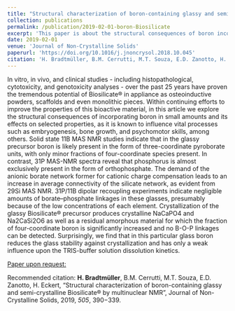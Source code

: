 ```yaml
---
title: "Structural characterization of boron-containing glassy and semi-crystalline Biosilicate® by multinuclear NMR"
collection: publications
permalink: /publication/2019-02-01-boron-Biosilicate
excerpt: 'This paper is about the structural consequences of boron incorporation into glasses and glass-ceramics with the Biosilicate® formulation.'
date: 2019-02-01
venue: 'Journal of Non-Crystalline Solids'
paperurl: 'https://doi.org/10.1016/j.jnoncrysol.2018.10.045'
citation: 'H. Bradtmüller, B.M. Cerrutti, M.T. Souza, E.D. Zanotto, H. Eckert, “Structural characterization of boron-containing glassy and semi-crystalline Biosilicate® by multinuclear NMR”, Journal of Non-Crystalline Solids, 2019, 505, 390−339.'
---
```

In vitro, in vivo, and clinical studies - including histopathological, cytotoxicity, and genotoxicity analyses - over the past 25 years have proven the tremendous potential of Biosilicate® in appliance as osteoinductive powders, scaffolds and even monolithic pieces. Within continuing efforts to improve the properties of this bioactive material, in this article we explore the structural consequences of incorporating boron in small amounts and its effects on selected properties, as it is known to influence vital processes such as embryogenesis, bone growth, and psychomotor skills, among others. Solid state 11B MAS NMR studies indicate that in the glassy precursor boron is likely present in the form of three-coordinate pyroborate units, with only minor fractions of four-coordinate species present. In contrast, 31P MAS-NMR spectra reveal that phosphorus is almost exclusively present in the form of orthophosphate. The demand of the anionic borate network former for cationic charge compensation leads to an increase in average connectivity of the silicate network, as evident from 29Si MAS NMR. 31P/11B dipolar recoupling experiments indicate negligible amounts of borate–phosphate linkages in these glasses, presumably because of the low concentrations of each element. Crystallization of the glassy Biosilicate® precursor produces crystalline NaCaPO4 and Na2CaSi2O6 as well as a residual amorphous material for which the fraction of four-coordinate boron is significantly increased and no B-O-P linkages can be detected. Surprisingly, we find that in this particular glass boron reduces the glass stability against crystallization and has only a weak influence upon the TRIS-buffer solution dissolution kinetics.

[Paper upon request:](@mailto:mail@bradtmueller.net)

Recommended citation: <b>H. Bradtmüller</b>, B.M. Cerrutti, M.T. Souza, E.D. Zanotto, H. Eckert, “Structural characterization of boron-containing glassy and semi-crystalline Biosilicate® by multinuclear NMR”, Journal of Non-Crystalline Solids, 2019, <i>505</i>, 390−339.